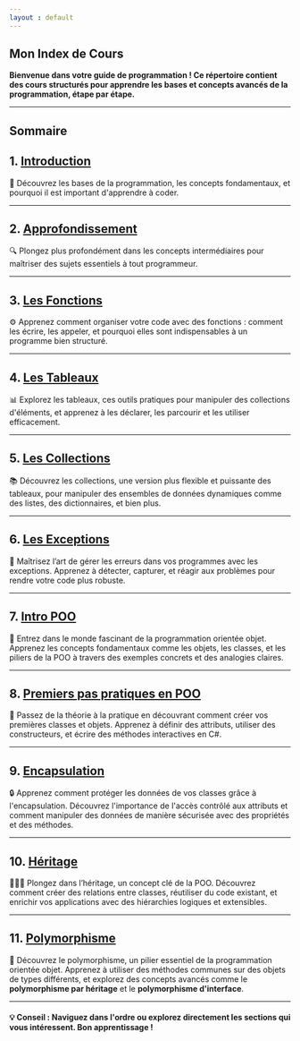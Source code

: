 ```yaml
---
layout : default
---
```


## Mon Index de Cours
**Bienvenue dans votre guide de programmation ! Ce répertoire contient des cours structurés pour apprendre les bases et concepts avancés de la programmation, étape par étape.**
<hr>

## Sommaire
## 1. [Introduction](cours/01Introduction.md)
📘 Découvrez les bases de la programmation, les concepts fondamentaux, et pourquoi il est important d'apprendre à coder.

<hr>

## 2. [Approfondissement](cours/02Approfondissement.md)
🔍 Plongez plus profondément dans les concepts intermédiaires pour maîtriser des sujets essentiels à tout programmeur.

<hr>

## 3. [Les Fonctions](cours/03Fonctions.md)
⚙️ Apprenez comment organiser votre code avec des fonctions : comment les écrire, les appeler, et pourquoi elles sont indispensables à un programme bien structuré.

<hr>

## 4. [Les Tableaux](cours/04Tableaux.md)
📊 Explorez les tableaux, ces outils pratiques pour manipuler des collections d'éléments, et apprenez à les déclarer, les parcourir et les utiliser efficacement.

<hr>

## 5. [Les Collections](cours/05Collections.md)
📚 Découvrez les collections, une version plus flexible et puissante des tableaux, pour manipuler des ensembles de données dynamiques comme des listes, des dictionnaires, et bien plus.

<hr>

## 6. [Les Exceptions](cours/06Exceptions.md)
🚨 Maîtrisez l’art de gérer les erreurs dans vos programmes avec les exceptions. Apprenez à détecter, capturer, et réagir aux problèmes pour rendre votre code plus robuste.

<hr>

## 7. [Intro POO](cours/07IntroPoo.md)
🧩 Entrez dans le monde fascinant de la programmation orientée objet. Apprenez les concepts fondamentaux comme les objets, les classes, et les piliers de la POO à travers des exemples concrets et des analogies claires.

<hr>

## 8. [Premiers pas pratiques en POO](cours/08BasesPOO.md)
🐾 Passez de la théorie à la pratique en découvrant comment créer vos premières classes et objets. Apprenez à définir des attributs, utiliser des constructeurs, et écrire des méthodes interactives en C#.

<hr>

## 9. [Encapsulation](cours/09Encapsulation.md)
🔒 Apprenez comment protéger les données de vos classes grâce à l'encapsulation. Découvrez l'importance de l'accès contrôlé aux attributs et comment manipuler des données de manière sécurisée avec des propriétés et des méthodes.

<hr>

## 10. [Héritage](cours/10Heritage.md)
👩‍👧‍👦 Plongez dans l’héritage, un concept clé de la POO. Découvrez comment créer des relations entre classes, réutiliser du code existant, et enrichir vos applications avec des hiérarchies logiques et extensibles.

<hr>

## 11. [Polymorphisme](cours/11Polymorphisme.md)
🔀 Découvrez le polymorphisme, un pilier essentiel de la programmation orientée objet. Apprenez à utiliser des méthodes communes sur des objets de types différents, et explorez des concepts avancés comme le **polymorphisme par héritage** et le **polymorphisme d'interface**.

<hr>

#### 💡 Conseil : Naviguez dans l'ordre ou explorez directement les sections qui vous intéressent. Bon apprentissage !